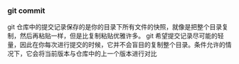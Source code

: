 ### git commit
git  仓库中的提交记录保存的是你的目录下所有文件的快照，就像是把整个目录复制，然后再粘贴一样，但是比复制粘贴优雅许多。
git 希望提交记录尽可能的轻量，因此在你每次进行提交的时候，它并不会盲目的复制整个目录。条件允许的情况下，它会将当前版本与仓库中的上一个版本进行对比
<!--stackedit_data:
eyJoaXN0b3J5IjpbLTQ3ODk0ODI0Nl19
-->